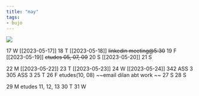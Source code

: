```yaml
---
title: "may"
tags: 
- bujo
---
```


![](https://i.imgur.com/N8S8mAZ.png)

17 W	[[2023-05-17]]
18 T	 [[2023-05-18]] ~~linkedin meeting@5:30~~
19 F	[[2023-05-19]]	   ~~etudes 05, 07, 09~~
20 S [[2023-05-20]]
21 S 	

22 M	 [[2023-05-22]]
23 T	[[2023-05-23]]
24 W	[[2023-05-24]] 342 ASS 3	305 ASS 3 
25 T
26 F	etudes(10, 08) ~~email dilan abt work	~~
27 S
28 S

29 M	etudes 11, 12, 13
30 T
31 W

